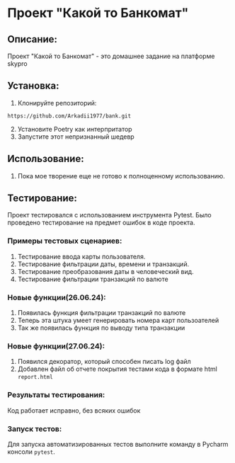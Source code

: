 # Проект "Какой то Банкомат"

## Описание:

Проект "Какой то Банкомат" - это домашнее задание на платформе skypro

## Установка:

1. Клонируйте репозиторий:
```
https://github.com/Arkadii1977/bank.git
```
2. Установите Poetry как интерпритатор
3. Запустите этот непризнанный шедевр

## Использование:

1. Пока мое творение еще не готово к полноценному использованию.

## Тестирование:

Проект тестировался с использованием инструмента Pytest.
Было проведено тестирование на предмет ошибок в коде проекта.

### Примеры тестовых сценариев:

1. Тестирование ввода карты пользователя.
2. Тестирование фильтрации даты, времени и транзакций.
3. Тестирование преобразования даты в человеческий вид.
4. Тестирование фильтрации транзакций по валюте

### Новые функции(26.06.24):

1. Появилась функция фильтрации транзакций по валюте
2. Теперь эта штука умеет генерировать номера карт пользоателей
3. Так же появилась функция по выводу типа транзакции 

### Новые функции(27.06.24):

1. Появился декоратор, который способен писать log файл
2. Добавлен файл об отчете покрытия тестами кода в формате html ```report.html```

### Результаты тестирования:

Код работает исправно, без всяких ошибок

### Запуск тестов:
Для запуска автоматизированных тестов выполните команду в Pycharm консоли ``` pytest ```.
